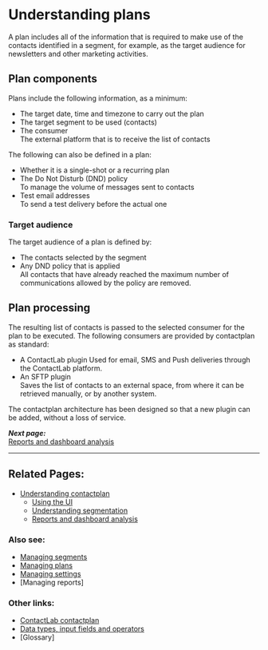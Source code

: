 # Understanding plans

A plan includes all of the information that is required to make use of the contacts identified in a segment, for example, as the target audience for newsletters and other marketing activities.  

## Plan components  

Plans include the following information, as a minimum:  

- The target date, time and timezone to carry out the plan  
- The target segment to be used (contacts)  
- The consumer  
  The external platform that is to receive the list of contacts  

The following can also be defined in a plan:  

- Whether it is a single-shot or a recurring plan  
- The Do Not Disturb (DND) policy  
  To manage the volume of messages sent to contacts  
- Test email addresses  
  To send a test delivery before the actual one  

### Target audience  

The target audience of a plan is defined by:

- The contacts selected by the segment  
- Any DND policy that is applied  
  All contacts that have already reached the maximum number of communications allowed by the policy are removed.  

## Plan processing  

The resulting list of contacts is passed to the selected consumer for the plan to be executed. The following consumers are provided by contactplan as standard:  

- A ContactLab plugin
  Used for email, SMS and Push deliveries through the ContactLab platform.  
- An SFTP plugin  
  Saves the list of contacts to an external space, from where it can be retrieved manually, or by another system.  

The contactplan architecture has been designed so that a new plugin can be added, without a loss of service.  

***Next page:***  
[Reports and dashboard analysis](ReportsAndDashboardAnalysis)  

----------

## Related Pages:  

- [Understanding contactplan](UnderstandingContactPlan)  
  - [Using the UI](UsingUI)  
  - [Understanding segmentation](UnderstandingSegmentation)  
  - [Reports and dashboard analysis](ReportsAndDashboardAnalysis)  

### Also see:  

- [Managing segments](ManagingSegments)  
- [Managing plans](ManagingPlans)  
- [Managing settings](ManagingSettings)
- [Managing reports]  

### Other links:  

- [ContactLab contactplan](Home)  
- [Data types, input fields and operators](InputBoxOperators)  
- [Glossary]  
